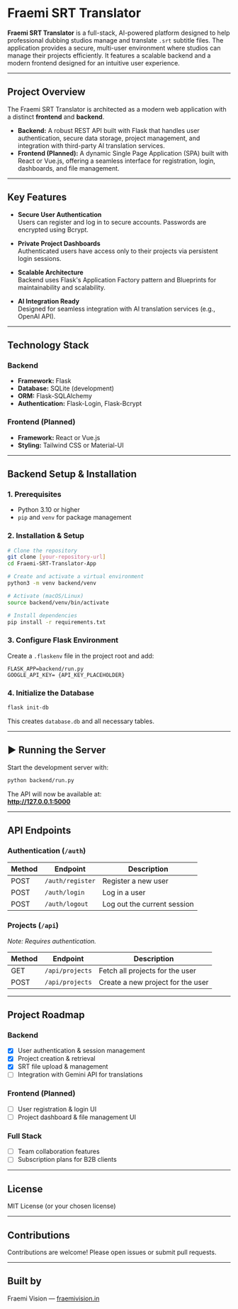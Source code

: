 # Fraemi SRT Translator

**Fraemi SRT Translator** is a full-stack, AI-powered platform designed to help professional dubbing studios manage and translate `.srt` subtitle files. The application provides a secure, multi-user environment where studios can manage their projects efficiently. It features a scalable backend and a modern frontend designed for an intuitive user experience.

---

## Project Overview

The Fraemi SRT Translator is architected as a modern web application with a distinct **frontend** and **backend**.

- **Backend:** A robust REST API built with Flask that handles user authentication, secure data storage, project management, and integration with third-party AI translation services.
- **Frontend (Planned):** A dynamic Single Page Application (SPA) built with React or Vue.js, offering a seamless interface for registration, login, dashboards, and file management.

---

## Key Features

- **Secure User Authentication**  
  Users can register and log in to secure accounts. Passwords are encrypted using Bcrypt.

- **Private Project Dashboards**  
  Authenticated users have access only to their projects via persistent login sessions.

- **Scalable Architecture**  
  Backend uses Flask's Application Factory pattern and Blueprints for maintainability and scalability.

- **AI Integration Ready**  
  Designed for seamless integration with AI translation services (e.g., OpenAI API).

---

## Technology Stack

### Backend
- **Framework:** Flask
- **Database:** SQLite (development)
- **ORM:** Flask-SQLAlchemy
- **Authentication:** Flask-Login, Flask-Bcrypt

### Frontend (Planned)
- **Framework:** React or Vue.js
- **Styling:** Tailwind CSS or Material-UI

---

## Backend Setup & Installation

### 1. Prerequisites
- Python 3.10 or higher
- `pip` and `venv` for package management

### 2. Installation & Setup

```bash
# Clone the repository
git clone [your-repository-url]
cd Fraemi-SRT-Translator-App

# Create and activate a virtual environment
python3 -m venv backend/venv

# Activate (macOS/Linux)
source backend/venv/bin/activate

# Install dependencies
pip install -r requirements.txt
```

### 3. Configure Flask Environment

Create a `.flaskenv` file in the project root and add:

```
FLASK_APP=backend/run.py
GOOGLE_API_KEY= {API_KEY_PLACEHOLDER}
```

### 4. Initialize the Database

```bash
flask init-db
```

This creates `database.db` and all necessary tables.

---

## ▶ Running the Server

Start the development server with:

```bash
python backend/run.py
```

The API will now be available at:  
    **http://127.0.0.1:5000**

---

## API Endpoints

### Authentication (`/auth`)

| Method | Endpoint         | Description                  |
|--------|------------------|------------------------------|
| POST   | `/auth/register` | Register a new user          |
| POST   | `/auth/login`    | Log in a user                |
| POST   | `/auth/logout`   | Log out the current session  |

### Projects (`/api`)  
*Note: Requires authentication.*

| Method | Endpoint          | Description                             |
|--------|-------------------|-----------------------------------------|
| GET    | `/api/projects`   | Fetch all projects for the user         |
| POST   | `/api/projects`   | Create a new project for the user       |

---

## Project Roadmap

### Backend
- [x] User authentication & session management
- [x] Project creation & retrieval
- [x] SRT file upload & management
- [ ] Integration with Gemini API for translations

### Frontend (Planned)
- [ ] User registration & login UI
- [ ] Project dashboard & file management UI

### Full Stack
- [ ] Team collaboration features
- [ ] Subscription plans for B2B clients

---

## License

MIT License (or your chosen license)

---

## Contributions

Contributions are welcome! Please open issues or submit pull requests.

---

## Built by

Fraemi Vision — [fraemivision.in](https://fraemivision.in)
